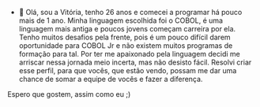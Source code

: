 - 👋 Olá, sou a Vitória, tenho 26 anos e comecei a programar há pouco mais de 1 ano. 
Minha linguagem escolhida foi o COBOL, é uma linguagem mais antiga e poucos jovens começam carreira por ela. 
Tenho muitos desafios pela frente, pois é um pouco difícil darem oportunidade para COBOL Jr e não existem muitos programas de formação para tal. Por ter me apaixonado pela linguagem
decidi me arriscar nessa jornada meio incerta, mas não desisto fácil. Resolvi criar esse perfil, para que vocês, que estão vendo, possam me dar uma chance de somar a equipe de vocês e fazer a diferença. 


Espero que gostem, assim como eu ;)
<!---
vivcsoares/vivcsoares is a ✨ special ✨ repository because its `README.md` (this file) appears on your GitHub profile.
You can click the Preview link to take a look at your changes.
--->
